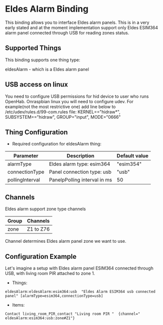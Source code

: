 # Eldes Alarm Binding

This binding allows you to interface Eldes alarm panels. 
This is in a very early stated and at the moment implementation support only Eldes ESIM364 alarm panel connected through USB for reading zones status.


## Supported Things

This binding supports one thing type:

eldesAlarm - which is a Eldes alarm panel

## USB access on linux
You need to configure USB permissions for hid device to user who runs OpenHab. Onraspbian linux you will need to configure udev. For example(not the most restrictive one) add line below to /etc/udev/rules.d/99-com.rules file:
KERNEL=="hidraw*", SUBSYSTEM=="hidraw", GROUP="input", MODE="0666"

## Thing Configuration

* Required configuration for eldesAlarm thing:

| Parameter       | Description                                   | Default value |
|-----------------|-----------------------------------------------|---------------|
| alarmType       | Eldes alarm type: esim364                     | "esim354"     |     
| connectionType  | Panel connection type: usb                    | "usb"         |
| pollingInterval | PanelpPolling interval in ms                  | 50            |

## Channels

Eldes alarm support zone type channels 

 | Group |                       Channels                                  |                 
 |  ---  |                          ---                                    |                
 | zone  |                       Z1 to Z76                                 | 

 Channel determines Eldes alarm panel zone we want to use.


## Configuration Example

Let's imagine a setup with Eldes alarm panel ESIM364 connected through USB, with living room PIR attached to zone 1.

*   Things:

```
eldesAlarm:eldesAlarm:esim364:usb  "Eldes Alarm ESIM364 usb connected panel" [alarmType=esim364,connectionType=usb]
```

*   Items:

```
Contact living_room_PIR_contact "Living room PIR "  {channel=" eldesAlarm:esim364:usb:zone#Z1"}
```


